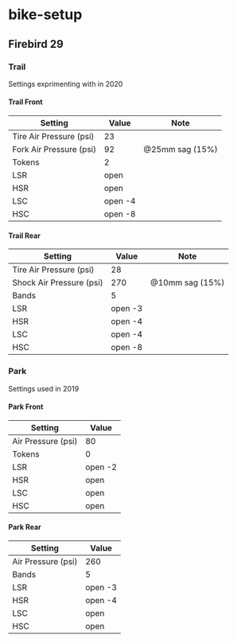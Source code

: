 # bike-setup

## Firebird 29

### Trail

Settings exprimenting with in 2020

#### Trail Front

| Setting | Value | Note |
| --- | --- | --- |
| Tire Air Pressure (psi) | 23 | |
| Fork Air Pressure (psi) | 92 | @25mm sag (15%) |
| Tokens | 2 | |
| LSR | open | |
| HSR | open | |
| LSC | open -4 | |
| HSC | open -8 | |

#### Trail Rear

| Setting | Value | Note |
| --- | --- | --- |
| Tire Air Pressure (psi) | 28 | |
| Shock Air Pressure (psi) | 270 | @10mm sag (15%) |
| Bands | 5 | |
| LSR | open -3 | |
| HSR | open -4 | |
| LSC | open -4 | |
| HSC | open -8 | |

### Park

Settings used in 2019

#### Park Front

| Setting | Value |
| --- | --- |
| Air Pressure (psi) | 80 |
| Tokens | 0 |
| LSR | open -2 |
| HSR | open |
| LSC | open |
| HSC | open |

#### Park Rear

| Setting | Value |
| --- | --- |
| Air Pressure (psi) | 260 |
| Bands | 5 |
| LSR | open -3 |
| HSR | open -4 |
| LSC | open |
| HSC | open |
